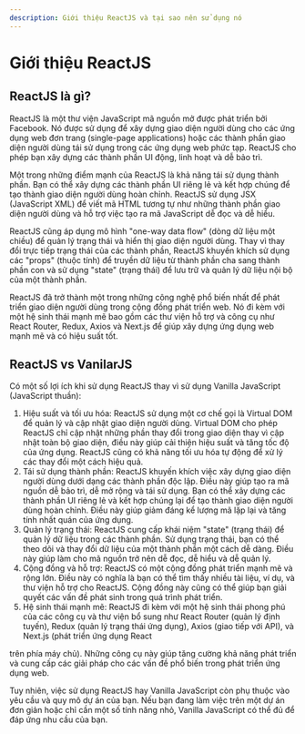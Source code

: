 ```yaml
---
description: Giới thiệu ReactJS và tại sao nên sử dụng nó
---
```


# Giới thiệu ReactJS

## ReactJS là gì?

ReactJS là một thư viện JavaScript mã nguồn mở được phát triển bởi Facebook. Nó được sử dụng để xây dựng giao diện người dùng cho các ứng dụng web đơn trang (single-page applications) hoặc các thành phần giao diện người dùng tái sử dụng trong các ứng dụng web phức tạp. ReactJS cho phép bạn xây dựng các thành phần UI động, linh hoạt và dễ bảo trì.

Một trong những điểm mạnh của ReactJS là khả năng tái sử dụng thành phần. Bạn có thể xây dựng các thành phần UI riêng lẻ và kết hợp chúng để tạo thành giao diện người dùng hoàn chỉnh. ReactJS sử dụng JSX (JavaScript XML) để viết mã HTML tương tự như những thành phần giao diện người dùng và hỗ trợ việc tạo ra mã JavaScript dễ đọc và dễ hiểu.

ReactJS cũng áp dụng mô hình "one-way data flow" (dòng dữ liệu một chiều) để quản lý trạng thái và hiển thị giao diện người dùng. Thay vì thay đổi trực tiếp trạng thái của các thành phần, ReactJS khuyến khích sử dụng các "props" (thuộc tính) để truyền dữ liệu từ thành phần cha sang thành phần con và sử dụng "state" (trạng thái) để lưu trữ và quản lý dữ liệu nội bộ của một thành phần.

ReactJS đã trở thành một trong những công nghệ phổ biến nhất để phát triển giao diện người dùng trong cộng đồng phát triển web. Nó đi kèm với một hệ sinh thái mạnh mẽ bao gồm các thư viện hỗ trợ và công cụ như React Router, Redux, Axios và Next.js để giúp xây dựng ứng dụng web mạnh mẽ và có hiệu suất tốt.

## ReactJS vs VanilarJS

Có một số lợi ích khi sử dụng ReactJS thay vì sử dụng Vanilla JavaScript (JavaScript thuần):

1. Hiệu suất và tối ưu hóa: ReactJS sử dụng một cơ chế gọi là Virtual DOM để quản lý và cập nhật giao diện người dùng. Virtual DOM cho phép ReactJS chỉ cập nhật những phần thay đổi trong giao diện thay vì cập nhật toàn bộ giao diện, điều này giúp cải thiện hiệu suất và tăng tốc độ của ứng dụng. ReactJS cũng có khả năng tối ưu hóa tự động để xử lý các thay đổi một cách hiệu quả.
2. Tái sử dụng thành phần: ReactJS khuyến khích việc xây dựng giao diện người dùng dưới dạng các thành phần độc lập. Điều này giúp tạo ra mã nguồn dễ bảo trì, dễ mở rộng và tái sử dụng. Bạn có thể xây dựng các thành phần UI riêng lẻ và kết hợp chúng lại để tạo thành giao diện người dùng hoàn chỉnh. Điều này giúp giảm đáng kể lượng mã lặp lại và tăng tính nhất quán của ứng dụng.
3. Quản lý trạng thái: ReactJS cung cấp khái niệm "state" (trạng thái) để quản lý dữ liệu trong các thành phần. Sử dụng trạng thái, bạn có thể theo dõi và thay đổi dữ liệu của một thành phần một cách dễ dàng. Điều này giúp làm cho mã nguồn trở nên dễ đọc, dễ hiểu và dễ quản lý.
4. Cộng đồng và hỗ trợ: ReactJS có một cộng đồng phát triển mạnh mẽ và rộng lớn. Điều này có nghĩa là bạn có thể tìm thấy nhiều tài liệu, ví dụ, và thư viện hỗ trợ cho ReactJS. Cộng đồng này cũng có thể giúp bạn giải quyết các vấn đề phát sinh trong quá trình phát triển.
5. Hệ sinh thái mạnh mẽ: ReactJS đi kèm với một hệ sinh thái phong phú của các công cụ và thư viện bổ sung như React Router (quản lý định tuyến), Redux (quản lý trạng thái ứng dụng), Axios (giao tiếp với API), và Next.js (phát triển ứng dụng React

trên phía máy chủ). Những công cụ này giúp tăng cường khả năng phát triển và cung cấp các giải pháp cho các vấn đề phổ biến trong phát triển ứng dụng web.

Tuy nhiên, việc sử dụng ReactJS hay Vanilla JavaScript còn phụ thuộc vào yêu cầu và quy mô dự án của bạn. Nếu bạn đang làm việc trên một dự án đơn giản hoặc chỉ cần một số tính năng nhỏ, Vanilla JavaScript có thể đủ để đáp ứng nhu cầu của bạn.
